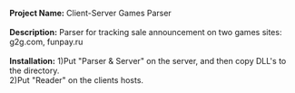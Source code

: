 **Project Name:** Client-Server Games Parser<br/><br/>
**Description:** Parser for tracking sale announcement on two games sites: g2g.com, funpay.ru<br/><br/>
**Installation:** 1)Put "Parser & Server" on the server, and then copy DLL's to the directory. <br/>
2)Put "Reader" on the clients hosts.
